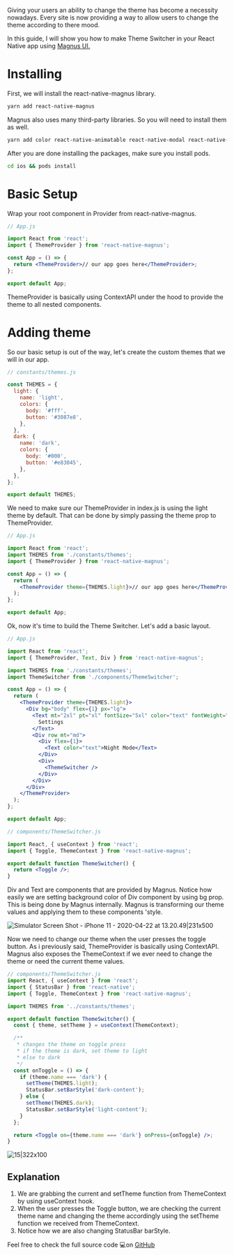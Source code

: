 Giving your users an ability to change the theme has become a necessity nowadays. Every site is now providing a way to allow users to change the theme according to there mood.

In this guide, I will show you how to make Theme Switcher in your React Native app using [Magnus UI.](https://magnus-ui.com/)

# Installing

First, we will install the react-native-magnus library.

```bash
yarn add react-native-magnus
```

Magnus also uses many third-party libraries. So you will need to install them as well.

```bash
yarn add color react-native-animatable react-native-modal react-native-vector-icons
```

After you are done installing the packages, make sure you install pods.

```bash
cd ios && pods install
```

# Basic Setup

Wrap your root component in Provider from react-native-magnus.

```jsx
// App.js

import React from 'react';
import { ThemeProvider } from 'react-native-magnus';

const App = () => {
  return <ThemeProvider>// our app goes here</ThemeProvider>;
};

export default App;
```

ThemeProvider is basically using ContextAPI under the hood to provide the theme to all nested components.

# Adding theme

So our basic setup is out of the way, let's create the custom themes that we will in our app.

```js
// constants/themes.js

const THEMES = {
  light: {
    name: 'light',
    colors: {
      body: '#fff',
      button: '#3087e8',
    },
  },
  dark: {
    name: 'dark',
    colors: {
      body: '#000',
      button: '#e83045',
    },
  },
};

export default THEMES;
```

We need to make sure our ThemeProvider in index.js is using the light theme by default. That can be done by simply passing the theme prop to ThemeProvider.

```jsx
// App.js

import React from 'react';
import THEMES from './constants/themes';
import { ThemeProvider } from 'react-native-magnus';

const App = () => {
  return (
    <ThemeProvider theme={THEMES.light}>// our app goes here</ThemeProvider>
  );
};

export default App;
```

Ok, now it's time to build the Theme Switcher. Let's add a basic layout.

```jsx
// App.js

import React from 'react';
import { ThemeProvider, Text, Div } from 'react-native-magnus';

import THEMES from './constants/themes';
import ThemeSwitcher from './components/ThemeSwitcher';

const App = () => {
  return (
    <ThemeProvider theme={THEMES.light}>
      <Div bg="body" flex={1} px="lg">
        <Text mt="2xl" pt="xl" fontSize="5xl" color="text" fontWeight="bold">
          Settings
        </Text>
        <Div row mt="md">
          <Div flex={1}>
            <Text color="text">Night Mode</Text>
          </Div>
          <Div>
            <ThemeSwitcher />
          </Div>
        </Div>
      </Div>
    </ThemeProvider>
  );
};

export default App;
```

```jsx
// components/ThemeSwitcher.js

import React, { useContext } from 'react';
import { Toggle, ThemeContext } from 'react-native-magnus';

export default function ThemeSwitcher() {
  return <Toggle />;
}
```

Div and Text are components that are provided by Magnus. Notice how easily we are setting background color of Div component by using bg prop. This is being done by Magnus internally. Magnus is transforming our theme values and applying them to these components 'style.

![Simulator Screen Shot - iPhone 11 - 2020-04-22 at 13.20.49|231x500](upload://40rabPV3Wpv7VnUcFAxmqsJhPBb.png) 

Now we need to change our theme when the user presses the toggle button.
As i previously said, ThemeProvider is basically using ContextAPI. Magnus also exposes the ThemeContext if we ever need to change the theme or need the current theme values.

```jsx
// components/ThemeSwitcher.js
import React, { useContext } from 'react';
import { StatusBar } from 'react-native';
import { Toggle, ThemeContext } from 'react-native-magnus';

import THEMES from '../constants/themes';

export default function ThemeSwitcher() {
  const { theme, setTheme } = useContext(ThemeContext);

  /**
   * changes the theme on toggle press
   * if the theme is dark, set theme to light
   * else to dark
   */
  const onToggle = () => {
    if (theme.name === 'dark') {
      setTheme(THEMES.light);
      StatusBar.setBarStyle('dark-content');
    } else {
      setTheme(THEMES.dark);
      StatusBar.setBarStyle('light-content');
    }
  };

  return <Toggle on={theme.name === 'dark'} onPress={onToggle} />;
}
```

![15|322x100](upload://7k6rFQodhmGvH9VZxIZqrZpVlof.gif) 
## Explanation

1. We are grabbing the current and setTheme function from ThemeContext by using useContext hook.
2. When the user presses the Toggle button, we are checking the current theme name and changing the theme accordingly using the setTheme function we received from ThemeContext.
3. Notice how we are also changing StatusBar barStyle.

Feel free to check the full source code 💻on [GitHub](https://github.com/jsartisan/theme-switcher-magnus)